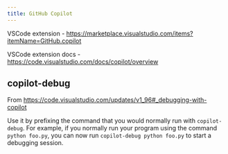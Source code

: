 ```yaml
---
title: GitHub Copilot
---
```


VSCode extension - https://marketplace.visualstudio.com/items?itemName=GitHub.copilot

VSCode extension docs - https://code.visualstudio.com/docs/copilot/overview

## copilot-debug

From https://code.visualstudio.com/updates/v1_96#_debugging-with-copilot

Use it by prefixing the command that you would normally run with `copilot-debug`. For example, if you normally run your program using the command `python foo.py`, you can now run `copilot-debug python foo.py` to start a debugging session.
